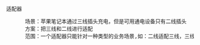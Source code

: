 适配器

  <pre>
      场景：苹果笔记本通过三线插头充电，但是可用通电设备只有二线插头
      方案：把三线和二线进行适配
      范围：一个适配器只能针对一种类型的业务场景,如：二线适配三线，三线适配四线，不能二线即适配三线，又适配四线
  </pre>